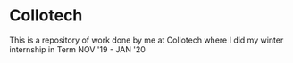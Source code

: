# Collotech
This is a repository of work done by me at Collotech where I did my winter internship in Term NOV '19 - JAN '20
